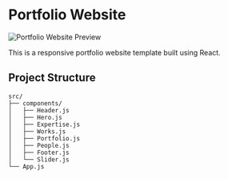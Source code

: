 # Portfolio Website

![Portfolio Website Preview](link_to_your_preview_image)

This is a responsive portfolio website template built using React. 

## Project Structure

```plaintext
src/
├── components/
│   ├── Header.js
│   ├── Hero.js
│   ├── Expertise.js
│   ├── Works.js
│   ├── Portfolio.js
│   ├── People.js
│   ├── Footer.js
│   └── Slider.js
└── App.js
